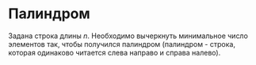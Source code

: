 # Палиндром

Задана строка длины $n$.
Необходимо вычеркнуть минимальное число элементов так, чтобы получился палиндром
(палиндром  - строка, которая одинаково читается слева направо и справа налево).
